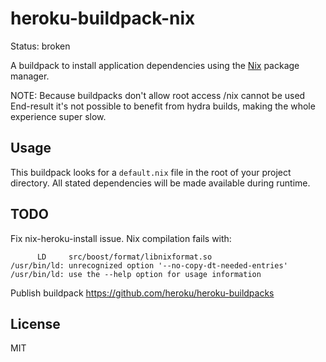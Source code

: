 heroku-buildpack-nix
====================

Status: broken

A buildpack to install application dependencies using the
[Nix](http://nixos.org/nix) package manager.

NOTE: Because buildpacks don't allow root access /nix cannot be used
End-result it's not possible to benefit from hydra builds, making
the whole experience super slow.

Usage
-----

This buildpack looks for a `default.nix` file in the root of your project
directory. All stated dependencies will be made available during runtime.

TODO
----

Fix nix-heroku-install issue. Nix compilation fails with:
```
      LD     src/boost/format/libnixformat.so
/usr/bin/ld: unrecognized option '--no-copy-dt-needed-entries'
/usr/bin/ld: use the --help option for usage information
```

Publish buildpack https://github.com/heroku/heroku-buildpacks

License
-------

MIT
